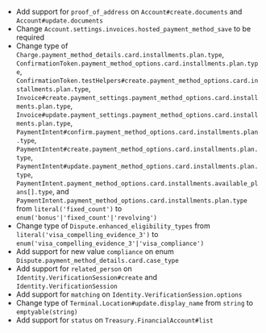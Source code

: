 * Add support for `proof_of_address` on `Account#create.documents` and `Account#update.documents`
* Change `Account.settings.invoices.hosted_payment_method_save` to be required
* Change type of `Charge.payment_method_details.card.installments.plan.type`, `ConfirmationToken.payment_method_options.card.installments.plan.type`, `ConfirmationToken.testHelpers#create.payment_method_options.card.installments.plan.type`, `Invoice#create.payment_settings.payment_method_options.card.installments.plan.type`, `Invoice#update.payment_settings.payment_method_options.card.installments.plan.type`, `PaymentIntent#confirm.payment_method_options.card.installments.plan.type`, `PaymentIntent#create.payment_method_options.card.installments.plan.type`, `PaymentIntent#update.payment_method_options.card.installments.plan.type`, `PaymentIntent.payment_method_options.card.installments.available_plans[].type`, and `PaymentIntent.payment_method_options.card.installments.plan.type` from `literal('fixed_count')` to `enum('bonus'|'fixed_count'|'revolving')`
* Change type of `Dispute.enhanced_eligibility_types` from `literal('visa_compelling_evidence_3')` to `enum('visa_compelling_evidence_3'|'visa_compliance')`
* Add support for new value `compliance` on enum `Dispute.payment_method_details.card.case_type`
* Add support for `related_person` on `Identity.VerificationSession#create` and `Identity.VerificationSession`
* Add support for `matching` on `Identity.VerificationSession.options`
* Change type of `Terminal.Location#update.display_name` from `string` to `emptyable(string)`
* Add support for `status` on `Treasury.FinancialAccount#list`